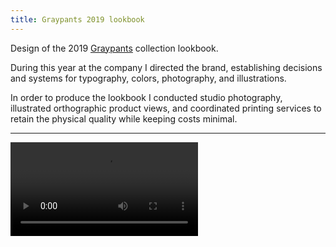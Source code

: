 ```yaml
---
title: Graypants 2019 lookbook
---
```


Design of the 2019 [Graypants](https://graypants.com) collection lookbook.

During this year at the company I directed the brand, establishing decisions and systems for typography, colors, photography, and illustrations.

In order to produce the lookbook I conducted studio photography, illustrated orthographic product views, and coordinated printing services to retain the physical quality while keeping costs minimal.

***

<video controls src="images/graypants-lookbook-flipthrough.mp4"></video>